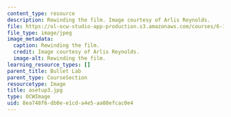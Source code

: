 ```yaml
---
content_type: resource
description: Rewinding the film. Image courtesy of Arlis Reynolds.
file: https://ol-ocw-studio-app-production.s3.amazonaws.com/courses/6-163-strobe-project-laboratory-fall-2005/8ea748f6db0ee1cda4e5aa08efcac0e4_asetup3.jpg
file_type: image/jpeg
image_metadata:
  caption: Rewinding the film.
  credit: Image courtesy of Arlis Reynolds.
  image-alt: Rewinding the film.
learning_resource_types: []
parent_title: Bullet Lab
parent_type: CourseSection
resourcetype: Image
title: asetup3.jpg
type: OCWImage
uid: 8ea748f6-db0e-e1cd-a4e5-aa08efcac0e4
---
```


